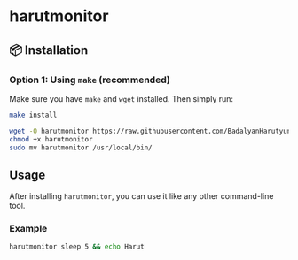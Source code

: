 # harutmonitor
## 📦 Installation

### Option 1: Using `make` (recommended)
Make sure you have `make` and `wget` installed. Then simply run:

```bash
make install
```
```bash
wget -O harutmonitor https://raw.githubusercontent.com/BadalyanHarutyun/harutmonitor/main/binaries/linux/harutmonitor
chmod +x harutmonitor
sudo mv harutmonitor /usr/local/bin/
```
## Usage

After installing `harutmonitor`, you can use it like any other command-line tool.

### Example

```bash
harutmonitor sleep 5 && echo Harut